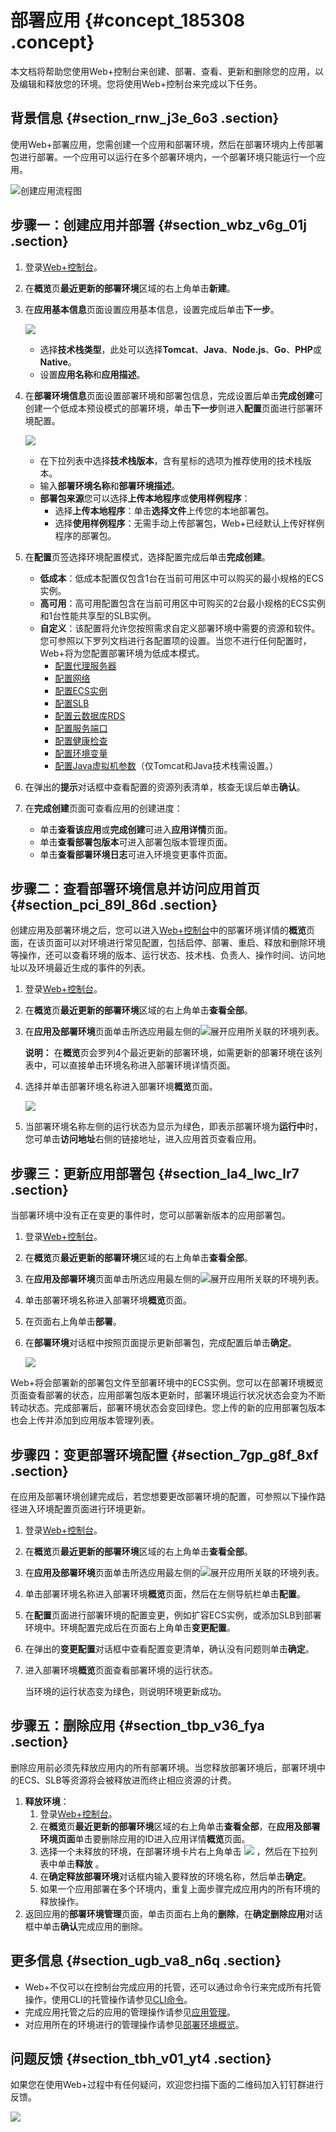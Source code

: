 # 部署应用 {#concept_185308 .concept}

本文档将帮助您使用Web+控制台来创建、部署、查看、更新和删除您的应用，以及编辑和释放您的环境。您将使用Web+控制台来完成以下任务。

## 背景信息 {#section_rnw_j3e_6o3 .section}

使用Web+部署应用，您需创建一个应用和部署环境，然后在部署环境内上传部署包进行部署。一个应用可以运行在多个部署环境内，一个部署环境只能运行一个应用。

![](images/51320_zh-CN.png "创建应用流程图")

## 步骤一：创建应用并部署 {#section_wbz_v6g_01j .section}

1.  登录[Web+控制台](https://webplus.console.aliyun.com)。
2.  在**概览**页**最近更新的部署环境**区域的右上角单击**新建**。
3.  在**应用基本信息**页面设置应用基本信息，设置完成后单击**下一步**。

    ![](http://static-aliyun-doc.oss-cn-hangzhou.aliyuncs.com/assets/img/159334/156514590951323_zh-CN.png)

    -   选择**技术栈类型**，此处可以选择**Tomcat**、**Java**、**Node.js**、**Go**、**PHP**或**Native**。
    -   设置**应用名称**和**应用描述**。
4.  在**部署环境信息**页面设置部署环境和部署包信息，完成设置后单击**完成创建**可创建一个低成本预设模式的部署环境，单击**下一步**则进入**配置**页面进行部署环境配置。

    ![](http://static-aliyun-doc.oss-cn-hangzhou.aliyuncs.com/assets/img/159334/156514590951324_zh-CN.png)

    -   在下拉列表中选择**技术栈版本**，含有星标的选项为推荐使用的技术栈版本。
    -   输入**部署环境名称**和**部署环境描述**。
    -   **部署包来源**您可以选择**上传本地程序**或**使用样例程序**：
        -   选择**上传本地程序**：单击**选择文件**上传您的本地部署包。
        -   选择**使用样例程序**：无需手动上传部署包，Web+已经默认上传好样例程序的部署包。
5.  在**配置**页签选择环境配置模式，选择配置完成后单击**完成创建**。
    -   **低成本**：低成本配置仅包含1台在当前可用区中可以购买的最小规格的ECS实例。
    -   **高可用**：高可用配置包含在当前可用区中可购买的2台最小规格的ECS实例和1台性能共享型的SLB实例。
    -   **自定义**：该配置将允许您按照需求自定义部署环境中需要的资源和软件。您可参照以下罗列文档进行各配置项的设置。当您不进行任何配置时，Web+将为您配置部署环境为低成本模式。
        -   [配置代理服务器](../DNICMS19100636/ZH-CN_TP_221977_V1.dita)
        -   [配置网络](../DNICMS19100636/ZH-CN_TP_222006_V1.dita)
        -   [配置ECS实例](../DNICMS19100636/ZH-CN_TP_218944_V1.dita)
        -   [配置SLB](../DNICMS19100636/ZH-CN_TP_223010_V1.dita)
        -   [配置云数据库RDS](../DNICMS19100636/ZH-CN_TP_881838_V1.dita#concept_1095990)
        -   [配置服务端口](../DNICMS19100636/ZH-CN_TP_223014_V1.dita)
        -   [配置健康检查](../DNICMS19100636/ZH-CN_TP_223015_V1.dita)
        -   [配置环境变量](../DNICMS19100636/ZH-CN_TP_223016_V1.dita)
        -   [配置Java虚拟机参数](../DNICMS19100636/ZH-CN_TP_223017_V1.dita#concept_270235)（仅Tomcat和Java技术栈需设置。）
6.  在弹出的**提示**对话框中查看配置的资源列表清单，核查无误后单击**确认**。
7.  在**完成创建**页面可查看应用的创建进度：
    -   单击**查看该应用**或**完成创建**可进入**应用详情**页面。
    -   单击**查看部署包版本**可进入部署包版本管理页面。
    -   单击**查看部署环境日志**可进入环境变更事件页面。

## 步骤二：查看部署环境信息并访问应用首页 {#section_pci_89l_86d .section}

创建应用及部署环境之后，您可以进入[Web+控制台](https://webplus.console.aliyun.com)中的部署环境详情的**概览**页面，在该页面可以对环境进行常见配置，包括启停、部署、重启、释放和删除环境等操作，还可以查看环境的版本、运行状态、技术栈、负责人、操作时间、访问地址以及环境最近生成的事件的列表。

1.  登录[Web+控制台](https://webplus.console.aliyun.com)。
2.  在**概览**页**最近更新的部署环境**区域的右上角单击**查看全部**。
3.  在**应用及部署环境**页面单击所选应用最左侧的![](http://static-aliyun-doc.oss-cn-hangzhou.aliyuncs.com/assets/img/159334/156514591051350_zh-CN.png)展开应用所关联的环境列表。

    **说明：** 在**概览**页会罗列4个最近更新的部署环境，如需更新的部署环境在该列表中，可以直接单击环境名称进入部署环境详情页面。

4.  选择并单击部署环境名称进入部署环境**概览**页面。

    ![](http://static-aliyun-doc.oss-cn-hangzhou.aliyuncs.com/assets/img/159334/156514591051330_zh-CN.png)

5.  当部署环境名称左侧的运行状态为显示为绿色，即表示部署环境为**运行中**时，您可单击**访问地址**右侧的链接地址，进入应用首页查看应用。

## 步骤三：更新应用部署包 {#section_la4_lwc_lr7 .section}

当部署环境中没有正在变更的事件时，您可以部署新版本的应用部署包。

1.  登录[Web+控制台](https://webplus.console.aliyun.com)。
2.  在**概览**页**最近更新的部署环境**区域的右上角单击**查看全部**。
3.  在**应用及部署环境**页面单击所选应用最左侧的![](http://static-aliyun-doc.oss-cn-hangzhou.aliyuncs.com/assets/img/159334/156514591051350_zh-CN.png)展开应用所关联的环境列表。
4.  单击部署环境名称进入部署环境**概览**页面。
5.  在页面右上角单击**部署**。
6.  在**部署环境**对话框中按照页面提示更新部署包，完成配置后单击**确定**。

    ![](http://static-aliyun-doc.oss-cn-hangzhou.aliyuncs.com/assets/img/159334/156514591051354_zh-CN.png)


Web+将会部署新的部署包文件至部署环境中的ECS实例。您可以在部署环境概览页面查看部署的状态，应用部署包版本更新时，部署环境运行状况状态会变为不断转动状态。完成部署后，部署环境状态会变回绿色。您上传的新的应用部署包版本也会上传并添加到应用版本管理列表。

## 步骤四：变更部署环境配置 {#section_7gp_g8f_8xf .section}

在应用及部署环境创建完成后，若您想要更改部署环境的配置，可参照以下操作路径进入环境配置页面进行环境更新。

1.  登录[Web+控制台](https://webplus.console.aliyun.com)。
2.  在**概览**页**最近更新的部署环境**区域的右上角单击**查看全部**。
3.  在**应用及部署环境**页面单击所选应用最左侧的![](http://static-aliyun-doc.oss-cn-hangzhou.aliyuncs.com/assets/img/159334/156514591051350_zh-CN.png)展开应用所关联的环境列表。
4.  单击部署环境名称进入部署环境**概览**页面，然后在左侧导航栏单击**配置**。
5.  在**配置**页面进行部署环境的配置变更，例如扩容ECS实例，或添加SLB到部署环境中。环境配置完成后在页面右上角单击**变更配置**。
6.  在弹出的**变更配置**对话框中查看配置变更清单，确认没有问题则单击**确定**。
7.  进入部署环境**概览**页面查看部署环境的运行状态。

    当环境的运行状态变为绿色，则说明环境更新成功。


## 步骤五：删除应用 {#section_tbp_v36_fya .section}

删除应用前必须先释放应用内的所有部署环境。当您释放部署环境后，部署环境中的ECS、SLB等资源将会被释放进而终止相应资源的计费。

1.  **释放环境**：
    1.  登录[Web+控制台](https://webplus.console.aliyun.com)。
    2.  在**概览**页**最近更新的部署环境**区域的右上角单击**查看全部**，在**应用及部署环境页面**单击要删除应用的ID进入应用详情**概览**页面。
    3.  选择一个未释放的环境，在部署环境卡片右上角单击 ![](http://static-aliyun-doc.oss-cn-hangzhou.aliyuncs.com/assets/img/159334/156514591046681_zh-CN.png) ，然后在下拉列表中单击**释放** 。
    4.  在**确定释放部署环境**对话框内输入要释放的环境名称，然后单击**确定**。
    5.  如果一个应用部署在多个环境内，重复上面步骤完成应用内的所有环境的释放操作。
2.  返回应用的**部署环境管理**页面，单击页面右上角的**删除**，在**确定删除应用**对话框中单击**确认**完成应用的删除。

## 更多信息 {#section_ugb_va8_n6q .section}

-   Web+不仅可以在控制台完成应用的托管，还可以通过命令行来完成所有托管操作，使用CLI的托管操作请参见[CLI命令](../DNICMS19100639/ZH-CN_TP_161078_V1.dita)。
-   完成应用托管之后的应用的管理操作请参见[应用管理](../DNICMS19100635/ZH-CN_TP_163214_V1.dita)。
-   对应用所在的环境进行的管理操作请参见[部署环境概览](../DNICMS19100636/ZH-CN_TP_163212_V1.dita)。

## 问题反馈 {#section_tbh_v01_yt4 .section}

如果您在使用Web+过程中有任何疑问，欢迎您扫描下面的二维码加入钉钉群进行反馈。

![](http://static-aliyun-doc.oss-cn-hangzhou.aliyuncs.com/assets/img/159334/156514591149278_zh-CN.jpg)

